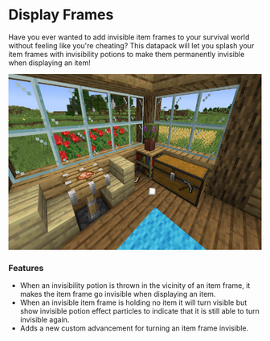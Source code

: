 # Display Frames<!--$headerTitle--><!--$pmc:delete-->

Have you ever wanted to add invisible item frames to your survival world without feeling like you're cheating? This datapack will let you splash your item frames with invisibility potions to make them permanently invisible when displaying an item! <!--$pmc:headerSize-->

<img src="images/display_frames_example.png" alt="Display frames in use" height="350"/> <!--$localAssetToURL--> <!--$modrinth:replaceWithVideo--> <!--$pmc:delete-->

### Features
- When an invisibility potion is thrown in the vicinity of an item frame, it makes the item frame go invisible when displaying an item.
- When an invisible item frame is holding no item it will turn visible but show invisible potion effect particles to indicate that it is still able to turn invisible again.
- Adds a new custom advancement for turning an item frame invisible.
